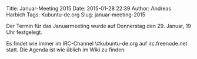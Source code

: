 Title: Januar-Meeting 2015
Date: 2015-01-28 22:39
Author: Andreas Harbich
Tags: Kubuntu-de.org
Slug: januar-meeting-2015

Der Termin für das Januarmeeting wurde auf Donnerstag den 29. Januar, 19
Uhr festgelegt.

</p>
Es findet wie immer im IRC-Channel \#kubuntu-de.org auf irc.freenode.net
statt. Die Agenda ist wie üblich im Wiki zu finden.

</p>

